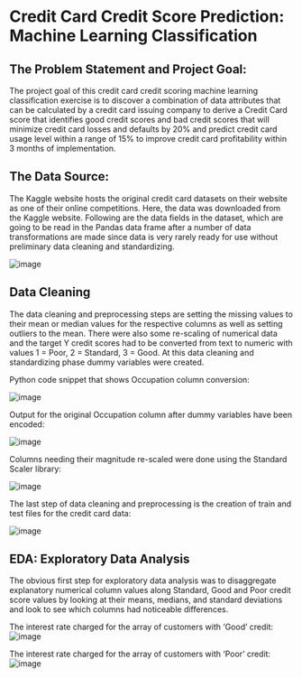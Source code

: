 # Credit Card Credit Score Prediction: Machine Learning Classification
## The Problem Statement and Project Goal:
The project goal of this credit card credit scoring machine learning classification exercise is to discover a combination of data attributes that can be calculated by a credit card issuing company to derive  a Credit Card score that identifies good credit scores and bad credit scores that will minimize credit card losses and defaults by 20% and predict credit card usage level within a range of 15% to improve credit card profitability within 3 months of implementation.
## The Data Source:
The Kaggle website hosts the original credit card datasets on their website as one of their online competitions. Here, the data was downloaded from the Kaggle website. Following are the data fields in the dataset, which are going to be read in the Pandas data frame after a number of data transformations are made since data is very rarely ready for use without preliminary data cleaning and standardizing. 

![image](https://github.com/dataminer817/Springboard/assets/44590198/93c8e260-3263-4f80-953f-e1cd90778b89)

## Data Cleaning
The data cleaning and preprocessing steps are setting the missing values to their mean or median values for the respective columns as well as setting outliers to the mean. There were also some re-scaling of numerical data and the target Y credit scores had to be converted from text to numeric with values 1 = Poor, 2 = Standard, 3 = Good.   At this data cleaning and standardizing phase dummy variables were created.

Python code snippet that shows Occupation column conversion:

![image](https://github.com/dataminer817/Springboard/assets/44590198/9bfd2a2f-9a99-4bd1-875b-95a7156482cd)
 
 
Output for the original Occupation column after dummy variables have been encoded:
 
 ![image](https://github.com/dataminer817/Springboard/assets/44590198/916f0252-486a-4770-a094-31a230c16923)
 

Columns needing their magnitude re-scaled were done using the Standard Scaler library:

![image](https://github.com/dataminer817/Springboard/assets/44590198/f4882f92-8741-427f-a5a4-15aa476b6a77)

 
The last step of data cleaning and preprocessing is the creation of train and test files for the credit card data:

![image](https://github.com/dataminer817/Springboard/assets/44590198/7e0d96e2-3bf7-4e9f-86b3-5653fa5874bd)


## EDA: Exploratory Data Analysis

The obvious first step for exploratory data analysis was to disaggregate explanatory numerical column values along Standard, Good and Poor credit score values by looking at their means, medians, and standard deviations and look to see which columns had noticeable differences.

The interest rate charged for the array of customers with ‘Good’ credit: 
![image](https://github.com/dataminer817/Springboard/assets/44590198/11ef80d2-0607-48a4-b8b5-cae05f3acfef)

The interest rate charged for the array of customers with ‘Poor’ credit:
![image](https://github.com/dataminer817/Springboard/assets/44590198/a8ad291f-f1b6-456e-96f6-23e74670df75)




